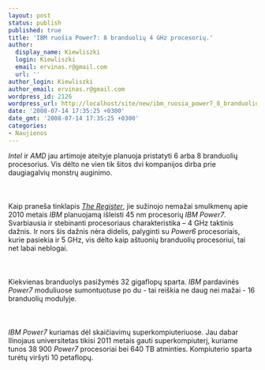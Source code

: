 ```yaml
---
layout: post
status: publish
published: true
title: 'IBM ruošia Power7: 8 branduolių 4 GHz procesorių.'
author:
  display_name: Kiewliszki
  login: Kiewliszki
  email: ervinas.r@gmail.com
  url: ''
author_login: Kiewliszki
author_email: ervinas.r@gmail.com
wordpress_id: 2126
wordpress_url: http://localhost/site/new/ibm_ruosia_power7_8_branduoliu_4_ghz_procesoriu/
date: '2008-07-14 17:35:25 +0300'
date_gmt: '2008-07-14 17:35:25 +0300'
categories:
- Naujienos
---
```

<p><i>Intel</i> ir <i>AMD</i> jau artimoje ateityje planuoja pristatyti 6 arba 8 branduolių procesorius. Vis dėlto ne vien tik šitos dvi kompanijos dirba prie daugiagalvių monstrų auginimo.<br />
<br><br />
<br>Kaip praneša tinklapis <a class="ns" href="http://www.theregister.co.uk/2008/07/11/ibm_power7_ncsa/"><i>The Register</i></a>, jie sužinojo nemažai smulkmenų apie 2010 metais <i>IBM</i> planuojamą išleisti 45 nm procesorių <i>IBM Power7</i>. Svarbiausia ir stebinanti procesoriaus charakteristika – 4 GHz taktinis dažnis. Ir nors šis dažnis nėra didelis, palyginti su <i>Power6</i> procesoriais, kurie pasiekia ir 5 GHz, vis dėlto kaip aštuonių branduolių procesoriui, tai net labai neblogai.<br />
<br><br />
<br>Kiekvienas branduolys pasižymės 32 gigaflopų sparta. <i>IBM</i> pardavinės <i>Power7</i> moduliuose sumontuotuse po du - tai reiškia ne daug nei mažai - 16 branduolių modulyje.<br />
<br><br />
<br><i>IBM Power7</i> kuriamas dėl skaičiavimų superkompiuteriuose. Jau dabar Ilinojaus universitetas tikisi 2011 metais gauti superkompiuterį, kuriame tunos 38 900 <i>Power7</i> procesoriai bei 640 TB atminties. Kompiuterio sparta turėtų viršyti 10 petaflopų.<br />
<br><br />
<br><br />
<br></p>

